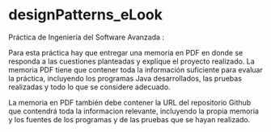 # designPatterns_eLook

Práctica de Ingeniería del Software Avanzada :

Para esta práctica hay que entregar una memoria en PDF en donde se responda a las cuestiones planteadas y explique el proyecto realizado. La memoria PDF tiene que contener toda la información suficiente para evaluar la práctica, incluyendo los programas Java desarrollados, las pruebas realizadas y todo lo que se considere adecuado.

La memoria en PDF también debe contener la URL del repositorio Github que contendrá toda la informacion relevante, incluyendo la propia memoria y los fuentes de los programas y de las pruebas que se hayan realizado. 
